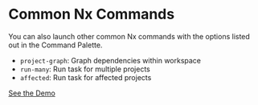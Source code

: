 &nbsp;

# Common Nx Commands

You can also launch other common Nx commands with the options listed out in the Command Palette.

- `project-graph`: Graph dependencies within workspace
- `run-many`: Run task for multiple projects
- `affected`: Run task for affected projects

[See the Demo](https://youtu.be/v6Tso0lB6S4)
